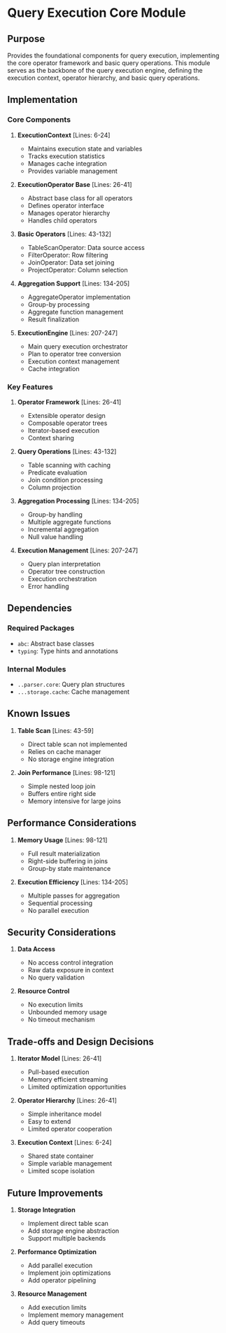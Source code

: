 # Query Execution Core Module

## Purpose

Provides the foundational components for query execution, implementing the core operator framework and basic query operations. This module serves as the backbone of the query execution engine, defining the execution context, operator hierarchy, and basic query operations.

## Implementation

### Core Components

1. **ExecutionContext** [Lines: 6-24]

   - Maintains execution state and variables
   - Tracks execution statistics
   - Manages cache integration
   - Provides variable management

2. **ExecutionOperator Base** [Lines: 26-41]

   - Abstract base class for all operators
   - Defines operator interface
   - Manages operator hierarchy
   - Handles child operators

3. **Basic Operators** [Lines: 43-132]

   - TableScanOperator: Data source access
   - FilterOperator: Row filtering
   - JoinOperator: Data set joining
   - ProjectOperator: Column selection

4. **Aggregation Support** [Lines: 134-205]

   - AggregateOperator implementation
   - Group-by processing
   - Aggregate function management
   - Result finalization

5. **ExecutionEngine** [Lines: 207-247]
   - Main query execution orchestrator
   - Plan to operator tree conversion
   - Execution context management
   - Cache integration

### Key Features

1. **Operator Framework** [Lines: 26-41]

   - Extensible operator design
   - Composable operator trees
   - Iterator-based execution
   - Context sharing

2. **Query Operations** [Lines: 43-132]

   - Table scanning with caching
   - Predicate evaluation
   - Join condition processing
   - Column projection

3. **Aggregation Processing** [Lines: 134-205]

   - Group-by handling
   - Multiple aggregate functions
   - Incremental aggregation
   - Null value handling

4. **Execution Management** [Lines: 207-247]
   - Query plan interpretation
   - Operator tree construction
   - Execution orchestration
   - Error handling

## Dependencies

### Required Packages

- `abc`: Abstract base classes
- `typing`: Type hints and annotations

### Internal Modules

- `..parser.core`: Query plan structures
- `...storage.cache`: Cache management

## Known Issues

1. **Table Scan** [Lines: 43-59]

   - Direct table scan not implemented
   - Relies on cache manager
   - No storage engine integration

2. **Join Performance** [Lines: 98-121]
   - Simple nested loop join
   - Buffers entire right side
   - Memory intensive for large joins

## Performance Considerations

1. **Memory Usage** [Lines: 98-121]

   - Full result materialization
   - Right-side buffering in joins
   - Group-by state maintenance

2. **Execution Efficiency** [Lines: 134-205]
   - Multiple passes for aggregation
   - Sequential processing
   - No parallel execution

## Security Considerations

1. **Data Access**

   - No access control integration
   - Raw data exposure in context
   - No query validation

2. **Resource Control**
   - No execution limits
   - Unbounded memory usage
   - No timeout mechanism

## Trade-offs and Design Decisions

1. **Iterator Model** [Lines: 26-41]

   - Pull-based execution
   - Memory efficient streaming
   - Limited optimization opportunities

2. **Operator Hierarchy** [Lines: 26-41]

   - Simple inheritance model
   - Easy to extend
   - Limited operator cooperation

3. **Execution Context** [Lines: 6-24]
   - Shared state container
   - Simple variable management
   - Limited scope isolation

## Future Improvements

1. **Storage Integration**

   - Implement direct table scan
   - Add storage engine abstraction
   - Support multiple backends

2. **Performance Optimization**

   - Add parallel execution
   - Implement join optimizations
   - Add operator pipelining

3. **Resource Management**
   - Add execution limits
   - Implement memory management
   - Add query timeouts
